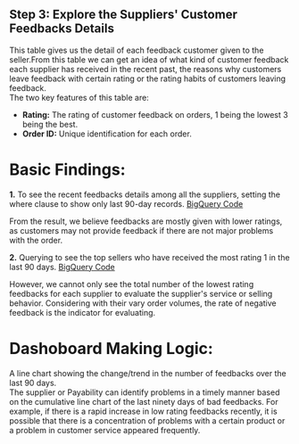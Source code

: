 ## Step 3: Explore the Suppliers' Customer Feedbacks Details
This table gives us the detail of each feedback customer given to the seller.From this table we can get an idea of 
what kind of customer feedback each supplier has received in the recent past, the reasons why customers leave feedback with certain rating 
or the rating habits of customers leaving feedback.<br>
The two key features of this table are: 
- **Rating:** The rating of customer feedback on orders, 1 being the lowest 3 being the best.
- **Order ID:** Unique identification for each order.
# Basic Findings:
**1.** To see the recent feedbacks details among all the suppliers, setting the where clause to show only last 90-day records. [BigQuery Code](https://github.com/wz2392/nyu-itp-spring23-payability/blob/main/Sprint%204/Customer_Feedbacks_Metrics/Feedback%20Rating%20Rank.sql)<br>

From the result, we believe feedbacks are mostly given with lower ratings, as customers may not provide feedback if there are not major problems with the order.<br>

**2.** Querying to see the top sellers who have received the most rating 1 in the last 90 days. [BigQuery Code](https://github.com/wz2392/nyu-itp-spring23-payability/blob/main/Sprint%204/Customer_Feedbacks_Metrics/Feedback%20Rating%20Timeseries.sql)<br>

However, we cannot only see the total number of the lowest rating feedbacks for each supplier to evaluate the supplier's service or selling behavior. Considering with their vary order volumes, the rate of negative feedback is the indicator for evaluating.<br>

# Dashoboard Making Logic:

A line chart showing the change/trend in the number of feedbacks over the last 90 days.<br>
The supplier or Payability can identify problems in a timely manner based on the cumulative line chart of the last ninety days of bad feedbacks. For example, if there is a rapid increase in low rating feedbacks recently, it is possible that there is a concentration of problems with a certain product or a problem in customer service appeared frequently.



